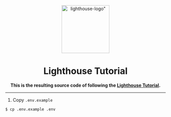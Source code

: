 <div align="center">
  <a href="https://lighthouse-php.com/tutorial">
    <img src="https://raw.githubusercontent.com/nuwave/lighthouse/master/logo.png" alt=lighthouse-logo" width="150" height="150">
  </a>
</div>

<div align="center">

# Lighthouse Tutorial

**This is the resulting source code of following the [Lighthouse Tutorial](https://lighthouse-php.com/tutorial).**

</div>

-------------------------------------------------------------------------------------------

1. Copy ``.env.example``
```
$ cp .env.example .env
```


